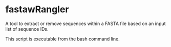 # fastawRangler
A tool to extract or remove sequences within a FASTA file based on an input list of sequence IDs.

This script is executable from the bash command line.


